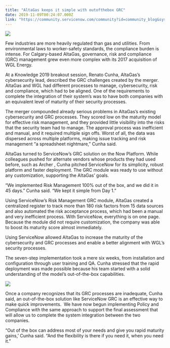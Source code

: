 ```yaml
---
title: "AltaGas keeps it simple with outofthebox GRC"
date: 2019-11-09T00:24:07.000Z
link: "https://community.servicenow.com/community?id=community_blog&sys_id=9fa81178db4d44941cd8a345ca9619dd"
---
```

<p><img style="max-width: 100%; max-height: 480px;" src="https://community.servicenow.com/6b3855b0db4d44941cd8a345ca961929.iix" /></p>
<p>Few industries are more heavily regulated than gas and utilities. From environmental laws to worker-safety standards, the compliance burden is intense. For Calgary-based AltaGas, governance, risk and compliance (GRC) management grew even more complex with its 2017 acquisition of WGL Energy.</p>
<p>At a Knowledge 2019 breakout session, Renato Cunha, AltaGas’s cybersecurity lead, described the GRC challenges created by the merger. AltaGas and WGL had different processes to manage, cybersecurity, risk and compliance, which had to be aligned. One of the requirements to complete the integration of their system’s was to have both companies with an equivalent level of maturity of their security processes.  </p>
<p>The merger compounded already serious problems in AltaGas’s existing cybersecurity and GRC processes. They scored low on the maturity model for effective risk management, and they provided little visibility into the risks that the security team had to manage. The approval process was inefficient and manual, and it required multiple sign offs. Worst of all, the data was dispersed across multiple platforms, making issue tracking and risk management “a spreadsheet nightmare,” Cunha said.</p>
<p>AltaGas turned to ServiceNow’s GRC solution on the Now Platform. While colleagues pushed for alternate vendors whose products they had used before, such as Archer , Cunha pitched ServiceNow for its simplicity, robust platform and faster deployment. The GRC module was ready to use without any customization, supporting the AltaGas’ goals.</p>
<p>“We implemented Risk Management 100% out of the box, and we did it in 45 days.” Cunha said. “We kept it simple from Day 1.”</p>
<p>Using ServiceNow’s Risk Management GRC module, AltaGas created a centralized register to track more than 180 risk factors from 15 data sources and also automated the risk acceptance process, which had been a manual and very inefficient process. With ServiceNow, everything is on one page. Because the module did not require customization, the company was able to boost its maturity score almost immediately. </p>
<p>Using ServiceNow allowed AltaGas to increase the maturity of the cybersecurity and GRC processes and enable a better alignment with WGL’s security processes. </p>
<p>The seven-step implementation took a mere six weeks, from installation and configuration through user training and QA. Cunha stressed that the rapid deployment was made possible because his team started with a solid understanding of the model’s out-of-the-box capabilities.</p>
<p><img style="max-width: 100%; max-height: 480px;" src="https://community.servicenow.com/86685534db4d44941cd8a345ca9619f5.iix" /></p>
<p>Once a company recognizes that its GRC processes are inadequate, Cunha said, an out-of-the-box solution like ServiceNow GRC is an effective way to make quick improvements.  We have now begun implementing Policy and Compliance with the same approach to support the final assessment that will allow us to complete the system integration between the two companies.</p>
<p>“Out of the box can address most of your needs and give you rapid maturity gains,’ Cunha said. “And the flexibility is there if you need it, when you need it.”</p>